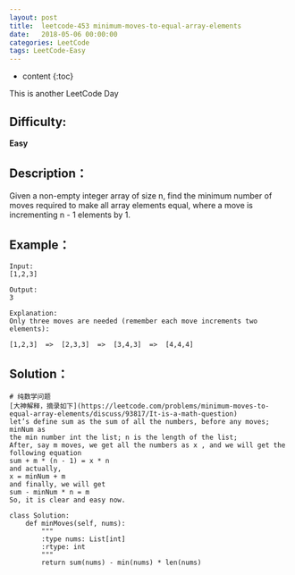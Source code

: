 ```yaml
---
layout: post
title:  leetcode-453 minimum-moves-to-equal-array-elements
date:   2018-05-06 00:00:00
categories: LeetCode
tags: LeetCode-Easy
---
```


* content
{:toc}

This is another LeetCode Day

## Difficulty:

**Easy**

## Description：

Given a non-empty integer array of size n, find the minimum number of moves 
required to make all array elements equal, where a move is incrementing n - 1 elements by 1.

## Example：

```
Input:
[1,2,3]

Output:
3

Explanation:
Only three moves are needed (remember each move increments two elements):

[1,2,3]  =>  [2,3,3]  =>  [3,4,3]  =>  [4,4,4]
```

## Solution：

```
# 纯数学问题
[大神解释，摘录如下](https://leetcode.com/problems/minimum-moves-to-equal-array-elements/discuss/93817/It-is-a-math-question)
let’s define sum as the sum of all the numbers, before any moves; minNum as 
the min number int the list; n is the length of the list;
After, say m moves, we get all the numbers as x , and we will get the following equation
sum + m * (n - 1) = x * n
and actually,
x = minNum + m
and finally, we will get
sum - minNum * n = m
So, it is clear and easy now.

class Solution:
    def minMoves(self, nums):
        """
        :type nums: List[int]
        :rtype: int
        """
        return sum(nums) - min(nums) * len(nums)
```
